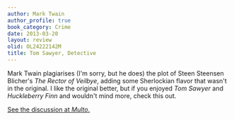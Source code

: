 ```yaml
---
author: Mark Twain
author_profile: true
book_category: Crime
date: 2013-03-20
layout: review
olid: OL24222142M
title: Tom Sawyer, Detective
---
```


Mark Twain plagiarises (I'm sorry, but he does) the plot of Steen Steensen Blicher's *The Rector of Veilbye*, adding some Sherlockian flavor that wasn't in the original. I like the original better, but if you enjoyed *Tom Sawyer* and *Huckleberry Finn* and wouldn't mind more, check this out.

[See the discussion at *Multo*.](https://multoghost.wordpress.com/2013/03/20/reading-the-rector-of-veilbye-the-first-modern-crime-novel/)